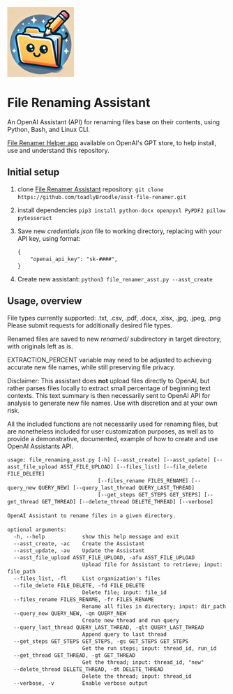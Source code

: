 ![File Renamer Assistant logo](file_renamer_assistant_logo.png)

# File Renaming Assistant
An OpenAI Assistant (API) for renaming files base on their contents, using Python, Bash, and Linux CLI.

[File Renamer Helper app](https://chat.openai.com/g/g-O1sujw5iD-file-renamer) available on OpenAI's GPT store, to help install, use and understand this repository.

## Initial setup
1. clone [File Renamer Assistant](https://github.com/toadlyBroodle/asst-file-renamer) repository:
    ```git clone https://github.com/toadlyBroodle/asst-file-renamer.git```
2. install dependencies
    ```pip3 install python-docx openpyxl PyPDF2 pillow pytesseract```

3. Save new *credentials.json* file to working directory, replacing with your API key, using format:
    ```
    {
        "openai_api_key": "sk-####",
    }
    ```
4. Create new assistant:
    `python3 file_renamer_asst.py --asst_create`

## Usage, overview
File types currently supported: .txt, .csv, .pdf, .docx, .xlsx, .jpg, .jpeg, .png
Please submit requests for additionally desired file types. 

Renamed files are saved to new *renamed/* subdirectory in target directory, with originals left as is.

EXTRACTION_PERCENT variable may need to be adjusted to achieving accurate new file names, while still preserving file privacy.

Disclaimer: This assistant does **not** upload files directly to OpenAI, but rather parses files locally to extract small percentage of beginning text contexts. This text summary is then necessarily sent to OpenAI API for analysis to generate new file names. Use with discretion and at your own risk. 

All the included functions are not necessarily used for renaming files, but are nonetheless included for user customization purposes, as well as to provide a demonstrative, documented, example of how to create and use OpenAI Assistants API.

```
usage: file_renaming_asst.py [-h] [--asst_create] [--asst_update] [--asst_file_upload ASST_FILE_UPLOAD] [--files_list] [--file_delete FILE_DELETE]
                             [--files_rename FILES_RENAME] [--query_new QUERY_NEW] [--query_last_thread QUERY_LAST_THREAD]
                             [--get_steps GET_STEPS GET_STEPS] [--get_thread GET_THREAD] [--delete_thread DELETE_THREAD] [--verbose]

OpenAI Assistant to rename files in a given directory.

optional arguments:
  -h, --help            show this help message and exit
  --asst_create, -ac    Create the Assistant
  --asst_update, -au    Update the Assistant
  --asst_file_upload ASST_FILE_UPLOAD, -afu ASST_FILE_UPLOAD
                        Upload file for Assistant to retrieve; input: file_path
  --files_list, -fl     List organization's files
  --file_delete FILE_DELETE, -fd FILE_DELETE
                        Delete file; input: file_id
  --files_rename FILES_RENAME, -fr FILES_RENAME
                        Rename all files in directory; input: dir_path
  --query_new QUERY_NEW, -qn QUERY_NEW
                        Create new thread and run query
  --query_last_thread QUERY_LAST_THREAD, -qlt QUERY_LAST_THREAD
                        Append query to last thread
  --get_steps GET_STEPS GET_STEPS, -gs GET_STEPS GET_STEPS
                        Get the run steps; input: thread_id, run_id
  --get_thread GET_THREAD, -gt GET_THREAD
                        Get the thread; input: thread_id, "new"
  --delete_thread DELETE_THREAD, -dt DELETE_THREAD
                        Delete the thread; input: thread_id
  --verbose, -v         Enable verbose output
```